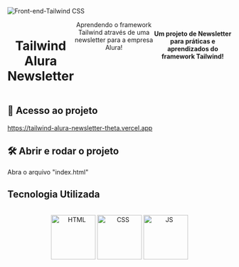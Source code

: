 ![Front-end-Tailwind CSS](https://github.com/GabrielFMontoni/tailwind-alura-newsletter/assets/121250213/3eda967c-50ea-4e1a-be00-463c72321a55)
<div style="display: flex;" align="center"><br>
<h1>Tailwind Alura Newsletter</h1>
Aprendendo o framework Tailwind através de uma newsletter para a empresa Alura!
  <br>
<h4>Um projeto de Newsletter para práticas e aprendizados do framework Tailwind!</h4>
</div>


## :file_folder: Acesso ao projeto
https://tailwind-alura-newsletter-theta.vercel.app

## :hammer_and_wrench: Abrir e rodar o projeto
Abra o arquivo "index.html"


## Tecnologia Utilizada
<div style="display: inline_block" align="center"><br>
  <center><img align="center" alt="HTML" height="100" width="100" src="https://user-images.githubusercontent.com/121250213/233282210-2732ec05-13f8-4160-a2ff-0f75621f0228.png">
  <img align="center" alt="CSS" height="100" width="100" src="https://user-images.githubusercontent.com/121250213/233278515-41389f2e-8436-4b82-8bbe-67c236cdfbeb.png">
     <img align="center" alt="JS" height="100" width="100" src="https://github.com/GabrielFMontoni/challenge-schneider/assets/121250213/57b5193d-ff02-446a-8dd5-4c45294e12b4">
  </center>
</div>
